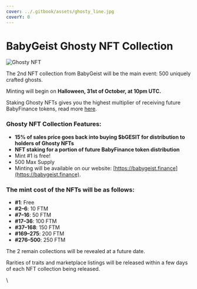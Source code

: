 ```yaml
---
cover: ../.gitbook/assets/ghosty_line.jpg
coverY: 0
---
```


# BabyGeist Ghosty NFT Collection

![Ghosty NFT](../.gitbook/assets/1\_t68vIk7UVUnIeJs5IFK4tQ.png)

The 2nd NFT collection from BabyGeist will be the main event: 500 uniquely crafted ghosts.

Minting will begin on **Halloween, 31st of October, at 10pm UTC.**

Staking Ghosty NFTs gives you the highest multiplier of receiving future BabyFinance tokens, read more [here](nft-staking.md).

### **Ghosty NFT Collection Features:**

* **15% of sales price goes back into buying $bGESIT for distribution to holders of Ghosty NFTs**
* **NFT staking for a portion of future BabyFinance token distribution**
* Mint #1 is free!
* 500 Max Supply
* Minting will be available on our website: [https://babygeist.finance](https://babygeist.finance).

### **The mint cost of the NFTs will be as follows:**

* **#1**: Free
* **#2–6**: 10 FTM
* **#7–16**: 50 FTM
* **#17–36**: 100 FTM
* **#37–168**: 150 FTM
* **#169–275**: 200 FTM
* **#276–500**: 250 FTM

The 2 remain collections will be revealed at a future date.

Rarities of traits and marketplace listings will be released within a few days of each NFT collection being released.

\
